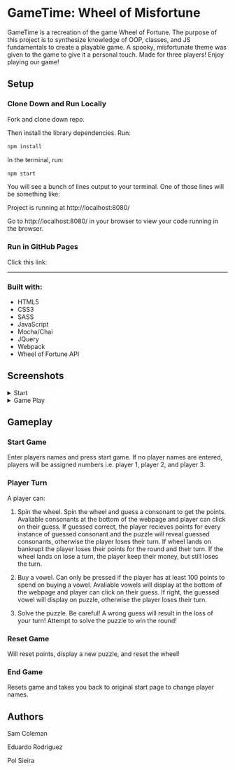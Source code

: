 # GameTime: Wheel of Misfortune

GameTime is a recreation of the game Wheel of Fortune. The purpose of this project is to synthesize knowledge of OOP, classes, and JS fundamentals to create a playable game. A spooky, misfortunate theme was given to the game to give it a personal touch. Made for three players! Enjoy playing our game!

## Setup

### Clone Down and Run Locally

Fork and clone down repo.

Then install the library dependencies. Run:

```bash
npm install
```

In the terminal, run:

```bash
npm start
```

You will see a bunch of lines output to your terminal. One of those lines will be something like:

Project is running at http://localhost:8080/

Go to http://localhost:8080/ in your browser to view your code running in the browser.

### Run in GitHub Pages

Click this link:

---

### Built with:

* HTML5
* CSS3
* SASS
* JavaScript
* Mocha/Chai
* JQuery
* Webpack
* Wheel of Fortune API

## Screenshots

<details>
  <summary>Start</summary>
  ![Start up gif]( https://github.com/JEduardoRJx/game-time/blob/master/images/start-game.gif )         
</details>

<details>
  <summary>Game Play</summary>
  ![Gameplay gif solve puzzle]( https://github.com/JEduardoRJx/game-time/blob/master/images/solve.gif )    
  ![Gameplay gif buy a vowel]( https://github.com/JEduardoRJx/game-time/blob/master/images/vowel.gif )    
</details>

## Gameplay

### Start Game

Enter players names and press start game. If no player names are entered, players will be assigned numbers i.e. player 1, player 2, and player 3.

### Player Turn

A player can:

1. Spin the wheel. Spin the wheel and guess a consonant to get the points. Avaliable consonants at the bottom of the webpage and player can click on their guess. If guessed correct, the player recieves points for every instance of guessed consonant and the puzzle will reveal guessed consonants, otherwise the player loses their turn. If wheel lands on bankrupt the player loses their points for the round and their turn. If the wheel lands on lose a turn, the player keep their money, but still loses the turn.

2. Buy a vowel. Can only be pressed if the player has at least 100 points to spend on buying a vowel. Avaliable vowels will display at the bottom of the webpage and player can click on their guess. If right, the guessed vowel will display on puzzle, otherwise the player loses their turn.

3. Solve the puzzle. Be careful! A wrong guess will result in the loss of your turn! Attempt to solve the puzzle to win the round!

### Reset Game

Will reset points, display a new puzzle, and reset the wheel!

### End Game

Resets game and takes you back to original start page to change player names.

## Authors

Sam Coleman

Eduardo Rodriguez

Pol Sieira

